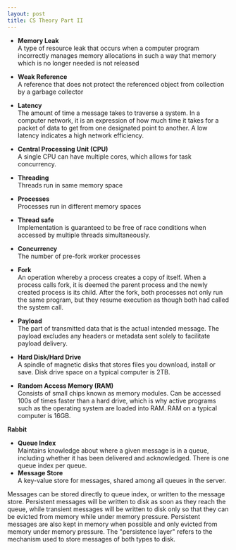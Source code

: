 ```yaml
---
layout: post
title: CS Theory Part II
---
```



* **Memory Leak**  
A type of resource leak that occurs when a computer program incorrectly manages memory allocations in such a way that memory which is no longer needed is not released
* **Weak Reference**  
A reference that does not protect the referenced object from collection by a garbage collector

* **Latency**  
The amount of time a message takes to traverse a system.  In a computer network, it is an expression of how much time it takes for a packet of data to get from one designated point to another.  A low latency indicates a high network efficiency.

* **Central Processing Unit (CPU)**     
A single CPU can have multiple cores, which allows for task concurrency.
* **Threading**  
Threads run in same memory space
* **Processes**  
Processes run in different memory spaces
* **Thread safe**  
Implementation is guaranteed to be free of race conditions when accessed by multiple threads simultaneously.
* **Concurrency**  
The number of pre-fork worker processes
* **Fork**  
An operation whereby a process creates a copy of itself. When a process calls fork, it is deemed the parent process and the newly created process is its child. After the fork, both processes not only run the same program, but they resume execution as though both had called the system call.
* **Payload**  
The part of transmitted data that is the actual intended message. The payload excludes any headers or metadata sent solely to facilitate payload delivery.


* **Hard Disk/Hard Drive**  
A spindle of magnetic disks that stores files you download, install or save.  Disk drive space on a typical computer is 2TB.  
* **Random Access Memory (RAM)**  
Consists of small chips known as memory modules.  Can be accessed 100s of times faster than a hard drive, which is why active programs such as the operating system are loaded into RAM.  RAM on a typical computer is 16GB.  

**Rabbit**
* **Queue Index**   
Maintains knowledge about where a given message is in a queue, including whether it has been delivered and acknowledged.  There is one queue index per queue.  
* **Message Store**  
A key-value store for messages, shared among all queues in the server.  

Messages can be stored directly to queue index, or written to the message store.  Persistent messages will be written to disk as soon as they reach the queue, while transient messages will be written to disk only so that they can be evicted from memory while under memory pressure.  Persistent messages are also kept in memory when possible and only evicted from memory under memory pressure. The "persistence layer" refers to the mechanism used to store messages of both types to disk.  
